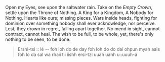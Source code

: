 ---
---

Open my Eyes, see upon the saltwater rain.
Take on the *Empty Crown*, settle upon the Throne of Nothing.
A King for a Kingdom, A Nobody for Nothing.
Hearts like ours; missing pieces. 
Wars inside heads, fighting for dominion over something nobody shall ever acknowledge, nor perceive. 
Lest, they drown in regret, falling apart together.
No mend in sight, cannot contract, cannot heal. 
The wish to be full, to be whole, yet, there's only nothing to be seen, to be done. 

 > 
 > Ershi-tsi :: lé --
 > foh loh do de day
 > foh loh do do daí 
 > ohpun myah aais
 > foh lo da sal wa rhaii
 > tii iishh ersi-tzi
 > uuah uahh u::uuuh-a
